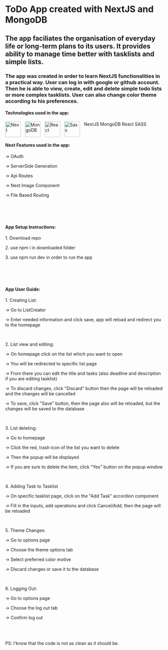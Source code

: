 # ToDo App created with NextJS and MongoDB
## The app faciliates the organisation of everyday life or long-term plans to its users. It provides ability to manage time better with tasklists and simple lists.


### The app was created in order to learn NextJS functionalities in a practical way. User can log in with google or github account. Then he is able to view, create, edit and delete simple todo lists or more complex tasklists. User can also change color theme according to his preferences.

#### Technologies used in the app:
<img  align="left" alt="Next" width="50px" src="https://cdn.jsdelivr.net/gh/devicons/devicon/icons/nextjs/nextjs-original-wordmark.svg" style="padding-right:10px;"/> NextJS 
<img align="left" alt="MongoDB" width="50px" src="https://cdn.jsdelivr.net/gh/devicons/devicon@latest/icons/mongodb/mongodb-original.svg" style="padding-right:10px;" /> MongoDB
<img align="left" alt="React" width="50px" src="https://cdn.jsdelivr.net/gh/devicons/devicon/icons/react/react-original.svg" style="padding-right:10px;" /> React
<img align="left" alt="Sass" width="50px" src="https://cdn.jsdelivr.net/gh/devicons/devicon/icons/sass/sass-original.svg" style="padding-right:10px;" /> SASS

<br/> 

#### Next Features used in the app:
<p>-> OAuth</p>
<p>-> ServerSide Generation</p>
<p>-> Api Routes</p>
<p>-> Next Image Component</p>
<p>-> File Based Routing</p>

<br/> <br/> <br/> 

#### App Setup Instructions:
<p>1. Download repo</p>
<p>2. use npm i in downloaded folder</p>
<p>3. use npm run dev in order to run the app</p>

<br/> <br/> <br/> 

#### App User Guide:
<p>1. Creating List:</p>
<p>-> Go to ListCreator</p>
<p>-> Enter needed information and click save, app will reload and redirect you to the homepage</p>
<br/>
<p>2. List view and editing:</p>
<p>-> On homepage click on the list which you want to open</p>
<p>-> You will be redirected to specific list page</p>
<p>-> From there you can edit the title and tasks (also deadline and description if you are editing tasklist)</p>
<p> -> To discard changes, click "Discard" button then the page will be reloaded and the changes will be cancelled</p>
<p>-> To save, click "Save" button, then the page also will be reloaded, but the changes will be saved to the database</p>
<br/>
<p>3. List deleting:</p>
<p> -> Go to homepage</p>
<p> -> Click the red, trash icon of the list you want to delete</p>
<p> -> Then the popup will be displayed</p>
<p> -> If you are sure to delete the item, click "Yes" button on the popup window</p>
<br/>
<p>4. Adding Task to Tasklist</p>
<p> -> On specific tasklist page, click on the "Add Task" accordion component</p>
<p> -> Fill in the inputs, add operations and click Cancel/Add, then the page will be reloaded</p>
<br/>
<p> 5. Theme Changes:</p>
<p> -> Go to options page</p>
<p> -> Choose the theme options tab</p>
<p> -> Select preferred color motive</p>
<p> -> Discard changes or save it to the database</p>
<br/>
<p>6. Logging Out:</p>
<p> -> Go to options page</p>
<p> -> Choose the log out tab</p>
<p> -> Confirm log out</p>
<br/><br/><br/>
PS: I'know that the code is not as clean as it should be. </p>
